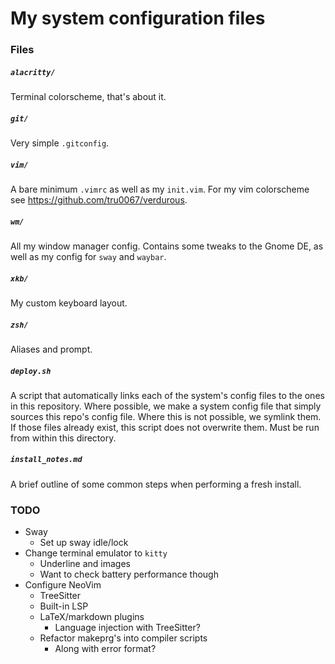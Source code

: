 # My system configuration files

### Files

##### `alacritty/`
Terminal colorscheme, that's about it.

##### `git/`
Very simple `.gitconfig`.

##### `vim/`
A bare minimum `.vimrc` as well as my `init.vim`. For my vim colorscheme see
<https://github.com/tru0067/verdurous>.

##### `wm/`
All my window manager config. Contains some tweaks to the Gnome DE, as well as
my config for `sway` and `waybar`.

##### `xkb/`
My custom keyboard layout.

##### `zsh/`
Aliases and prompt.

##### `deploy.sh`
A script that automatically links each of the system's config files to the ones
in this repository. Where possible, we make a system config file that simply
sources this repo's config file. Where this is not possible, we symlink them. If
those files already exist, this script does not overwrite them. Must be run from
within this directory.

##### `install_notes.md`
A brief outline of some common steps when performing a fresh install.

### TODO
-   Sway
    -   Set up sway idle/lock
-   Change terminal emulator to `kitty`
    -   Underline and images
    -   Want to check battery performance though
-   Configure NeoVim
    -   TreeSitter
    -   Built-in LSP
    -   LaTeX/markdown plugins
        -   Language injection with TreeSitter?
    -   Refactor makeprg's into compiler scripts
        -   Along with error format?
